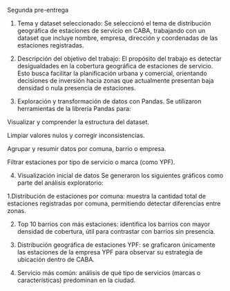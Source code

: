 Segunda pre-entrega
1. Tema y dataset seleccionado:  Se seleccionó el tema de distribución geográfica de estaciones de servicio en CABA, trabajando con un dataset que incluye nombre, empresa, dirección y coordenadas de las estaciones registradas.

2. Descripción del objetivo del trabajo: El propósito del trabajo es detectar desigualdades en la cobertura geográfica de estaciones de servicio. Esto busca facilitar la planificación urbana y comercial, orientando decisiones de inversión hacia zonas que actualmente presentan baja densidad o nula presencia de estaciones.

3. Exploración y transformación de datos con Pandas.
Se utilizaron herramientas de la librería Pandas para:

Visualizar y comprender la estructura del dataset.

Limpiar valores nulos y corregir inconsistencias.

Agrupar y resumir datos por comuna, barrio o empresa.

Filtrar estaciones por tipo de servicio o marca (como YPF).

4. Visualización inicial de datos
Se generaron los siguientes gráficos como parte del análisis exploratorio:

1.Distribución de estaciones por comuna: muestra la cantidad total de estaciones registradas por comuna, permitiendo detectar diferencias entre zonas.

2. Top 10 barrios con más estaciones: identifica los barrios con mayor densidad de cobertura, útil para contrastar con barrios sin presencia.

3. Distribución geográfica de estaciones YPF: se graficaron únicamente las estaciones de la empresa YPF para observar su estrategia de ubicación dentro de CABA.

4. Servicio más común: análisis de qué tipo de servicios (marcas o características) predominan en la ciudad.
